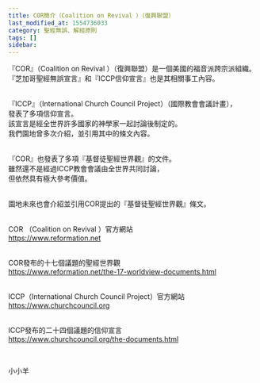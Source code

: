 ```yaml
---
title: COR簡介（Coalition on Revival ）（復興聯盟）
last_modified_at: 1554736033
category: 聖經無誤、解經原則
tags: []
sidebar: 
---
```


<p>『COR』（Coalition on Revival ）（復興聯盟）是一個美國的福音派跨宗派組織。<br/>
『芝加哥聖經無誤宣言』和『ICCP信仰宣言』也是其相關事工內容。</p>
<p><br/>
『ICCP』（International Church Council Project）（國際教會會議計畫），<br/>
發表了多項信仰宣言。<br/>
該宣言是經全世界許多國家的神學家一起討論後制定的。<br/>
我們園地曾多次介紹，並引用其中的條文內容。</p>
<p><br/>
『COR』也發表了多項『基督徒聖經世界觀』的文件。<br/>
雖然還不是經過ICCP教會會議由全世界共同討論，<br/>
但依然具有極大參考價值。</p>
<p><br/>
園地未來也會介紹並引用COR提出的『基督徒聖經世界觀』條文。</p>
<p><br/>
COR （Coalition on Revival ）官方網站<br/>
<a href="https://www.reformation.net" target="_blank">https://www.reformation.net</a></p>
<p><br/>
COR發布的十七個議題的聖經世界觀<br/>
<a href="https://www.reformation.net/the-17-worldview-documents.html" target="_blank">https://www.reformation.net/the-17-worldview-documents.html</a></p>
<p><br/>
ICCP（International Church Council Project）官方網站<br/>
<a href="https://www.churchcouncil.org" target="_blank">https://www.churchcouncil.org</a></p>
<p><br/>
ICCP發布的二十四個議題的信仰宣言<br/>
<a href="https://www.churchcouncil.org/the-documents.html" target="_blank">https://www.churchcouncil.org/the-documents.html</a></p>
<p> </p>
<p>小小羊</p>
